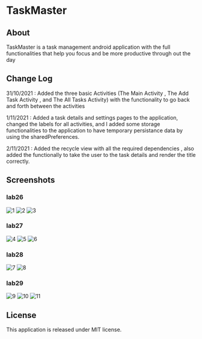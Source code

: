 # TaskMaster

## About

TaskMaster is a task management android application with the full functionalities that help you focus and be more productive through out the day

## Change Log

31/10/2021 : Added the three basic Activities (The Main Activity , The Add Task Activity , and The All Tasks Activity) with the functionality to go back and forth between the activities

1/11/2021 : Added a task details and settings pages to the application, changed the labels for all activities, and I added some storage functionalities to the application to have temporary persistance data by using the sharedPreferences.

2/11/2021 : Added the recycle view with all the required dependencies , also added the functionally to take the user to the task details and render the title correctly.

## Screenshots

### lab26

![1](./screenshots/OLD/1.png)
![2](./screenshots/OLD/2.png)
![3](./screenshots/OLD/3.png)

### lab27

![4](./screenshots/OLD/4.png)
![5](./screenshots/OLD/5.png)
![6](./screenshots/OLD/6.png)

### lab28

![7](./screenshots/OLD/7.png)
![8](./screenshots/OLD/8.png)

### lab29

![9](./screenshots/9.png)
![10](./screenshots/10.png)
![11](./screenshots/11.png)

## License

This application is released under MIT license.
